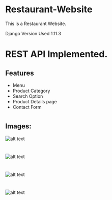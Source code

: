 # Restaurant-Website
This is a Restaurant Website.

Django Version Used 1.11.3

#
# REST API Implemented.

## Features
* Menu
* Product Category 
* Search Option
* Product Details page
* Contact Form

# 
#
## Images:
![alt text](https://i.imgur.com/QTH6ntt.png)
#
![alt text](https://i.imgur.com/HN5A505.png)
#
![alt text](https://i.imgur.com/YSqgfeL.png)
#
![alt text](https://i.imgur.com/aJQwWol.png)
